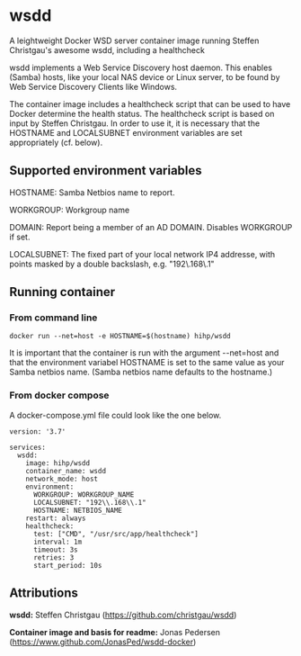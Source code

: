 # wsdd
A leightweight Docker WSD server container image running Steffen Christgau's awesome wsdd, including a healthcheck

wsdd implements a Web Service Discovery host daemon. This enables (Samba) hosts, like your local NAS device or Linux server, to be found by Web Service Discovery Clients like Windows.

The container image includes a healthcheck script that can be used to have Docker determine the health status. The healthcheck script is based on input by Steffen Christgau. In order to use it, it is necessary that the HOSTNAME and LOCALSUBNET environment variables are set appropriately (cf. below).

## Supported environment variables
HOSTNAME: Samba Netbios name to report.

WORKGROUP: Workgroup name

DOMAIN: Report being a member of an AD DOMAIN. Disables WORKGROUP if set. 

LOCALSUBNET: The fixed part of your local network IP4 addresse, with points masked by a double backslash, e.g. "192\\.168\\.1"

## Running container
### From command line
```
docker run --net=host -e HOSTNAME=$(hostname) hihp/wsdd
```

It is important that the container is run with the argument --net=host and that the environment variabel HOSTNAME is set to the same value as your Samba netbios name. (Samba netbios name defaults to the hostname.)

### From docker compose
A docker-compose.yml file could look like the one below. 
```
version: '3.7'

services:
  wsdd:
    image: hihp/wsdd
    container_name: wsdd
    network_mode: host
    environment:
      WORKGROUP: WORKGROUP_NAME
      LOCALSUBNET: "192\\.168\\.1"
      HOSTNAME: NETBIOS_NAME
    restart: always
    healthcheck:
      test: ["CMD", "/usr/src/app/healthcheck"]
      interval: 1m
      timeout: 3s
      retries: 3
      start_period: 10s
```

## Attributions

**wsdd:** Steffen Christgau (https://github.com/christgau/wsdd)

**Container image and basis for readme:** Jonas Pedersen (https://www.github.com/JonasPed/wsdd-docker)
